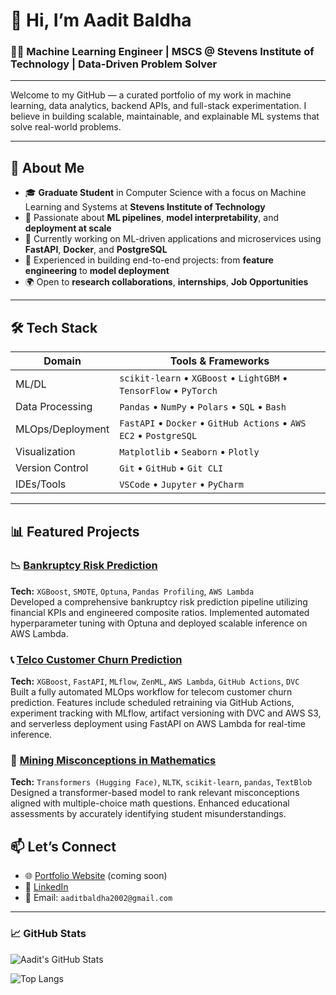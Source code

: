 # 👋 Hi, I’m Aadit Baldha

### 👨‍💻 Machine Learning Engineer | MSCS @ Stevens Institute of Technology | Data-Driven Problem Solver

---

Welcome to my GitHub — a curated portfolio of my work in machine learning, data analytics, backend APIs, and full-stack experimentation. I believe in building scalable, maintainable, and explainable ML systems that solve real-world problems.

---

## 🚀 About Me

- 🎓 **Graduate Student** in Computer Science with a focus on Machine Learning and Systems at **Stevens Institute of Technology**
- 🧠 Passionate about **ML pipelines**, **model interpretability**, and **deployment at scale**
- 💼 Currently working on ML-driven applications and microservices using **FastAPI**, **Docker**, and **PostgreSQL**
- 🧪 Experienced in building end-to-end projects: from **feature engineering** to **model deployment**
- 🌍 Open to **research collaborations**, **internships**, **Job Opportunities**

---

## 🛠️ Tech Stack

| Domain                | Tools & Frameworks                                              |
|----------------------|-----------------------------------------------------------------|
| ML/DL                | `scikit-learn` • `XGBoost` • `LightGBM` • `TensorFlow` • `PyTorch` |
| Data Processing      | `Pandas` • `NumPy` • `Polars` • `SQL` • `Bash`                    |
| MLOps/Deployment     | `FastAPI` • `Docker` • `GitHub Actions` • `AWS EC2` • `PostgreSQL` |
| Visualization        | `Matplotlib` • `Seaborn` • `Plotly`      |
| Version Control      | `Git` • `GitHub` • `Git CLI`                                      |
| IDEs/Tools           | `VSCode` • `Jupyter` • `PyCharm`                                  |

---

## 📊 Featured Projects

### 📉 [Bankruptcy Risk Prediction](https://github.com/aaditbaldha2002/ML_Project_Spring_2025)
**Tech:** `XGBoost`, `SMOTE`, `Optuna`, `Pandas Profiling`, `AWS Lambda`  
Developed a comprehensive bankruptcy risk prediction pipeline utilizing financial KPIs and engineered composite ratios. Implemented automated hyperparameter tuning with Optuna and deployed scalable inference on AWS Lambda.

### 📞 [Telco Customer Churn Prediction](https://github.com/aaditbaldha2002/Telco-Customer-Churn)  
**Tech:** `XGBoost`, `FastAPI`, `MLflow`, `ZenML`, `AWS Lambda`, `GitHub Actions`, `DVC`  
Built a fully automated MLOps workflow for telecom customer churn prediction. Features include scheduled retraining via GitHub Actions, experiment tracking with MLflow, artifact versioning with DVC and AWS S3, and serverless deployment using FastAPI on AWS Lambda for real-time inference.

### 🧮 [Mining Misconceptions in Mathematics](https://github.com/aaditbaldha2002/Mining_Misconception_in_Mathematics)  
**Tech:** `Transformers (Hugging Face)`, `NLTK`, `scikit-learn`, `pandas`, `TextBlob`  
Designed a transformer-based model to rank relevant misconceptions aligned with multiple-choice math questions. Enhanced educational assessments by accurately identifying student misunderstandings.

## 📫 Let’s Connect

- 🌐 [Portfolio Website](#) (coming soon)
- 💼 [LinkedIn](https://linkedin.com/in/aaditbaldha)
- 📩 Email: `aaditbaldha2002@gmail.com`

---

### 📈 GitHub Stats

![Aadit's GitHub Stats](https://github-readme-stats.vercel.app/api?username=aaditbaldha2002&show_icons=true&theme=radical)

![Top Langs](https://github-readme-stats.vercel.app/api/top-langs/?username=aaditbaldha2002&layout=compact&theme=radical)
